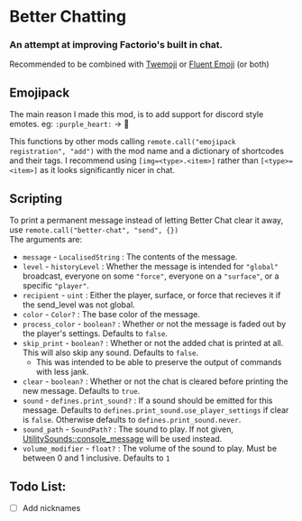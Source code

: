 # Better Chatting
### An attempt at improving Factorio's built in chat.

Recommended to be combined with [Twemoji](https://mods.factorio.com/mod/twemoji-in-factorio) or [Fluent Emoji](https://mods.factorio.com/mod/fluent-emoji) (or both)

## Emojipack
The main reason I made this mod, is to add support for discord style emotes. eg: `:purple_heart:` -> 💜

This functions by other mods calling `remote.call("emojipack registration", "add")` with the mod name and a dictionary of shortcodes and their tags. I recommend using `[img=<type>.<item>]` rather than `[<type>=<item>]` as it looks significantly nicer in chat.

## Scripting
To print a permanent message instead of letting Better Chat clear it away, use `remote.call("better-chat", "send", {})`
<br>The arguments are:
- `message` - `LocalisedString` : The contents of the message.
- `level` - `historyLevel` : Whether the message is intended for `"global"` broadcast, everyone on some `"force"`, everyone on a `"surface"`, or a specific `"player"`.
- `recipient` - `uint` : Either the player, surface, or force that recieves it if the send_level was not global.
- `color` - `Color?` : The base color of the message.
- `process_color` - `boolean?` : Whether or not the message is faded out by the player's settings. Defaults to `false`.
- `skip_print` - `boolean?` : Whether or not the added chat is printed at all. This will also skip any sound. Defaults to `false`.
	- This was intended to be able to preserve the output of commands with less jank.
- `clear` - `boolean?` : Whether or not the chat is cleared before printing the new message. Defaults to `true`.
- `sound` - `defines.print_sound?` : If a sound should be emitted for this message. Defaults to `defines.print_sound.use_player_settings` if clear is `false`. Otherwise defaults to `defines.print_sound.never`.
- `sound_path` - `SoundPath?` : The sound to play. If not given, [UtilitySounds::console\_message](https://lua-api.factorio.com/latest/prototypes/UtilitySounds.html#console_message) will be used instead.
- `volume_modifier` - `float?` : The volume of the sound to play. Must be between 0 and 1 inclusive. Defaults to `1`


## Todo List:
- [ ] Add nicknames